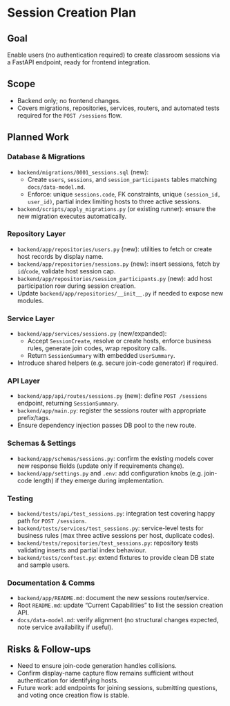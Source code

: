 # Session Creation Plan

## Goal

Enable users (no authentication required) to create classroom sessions via a FastAPI endpoint, ready for frontend integration.

## Scope

- Backend only; no frontend changes.
- Covers migrations, repositories, services, routers, and automated tests required for the `POST /sessions` flow.

## Planned Work

### Database & Migrations

- `backend/migrations/0001_sessions.sql` (new):
	- Create `users`, `sessions`, and `session_participants` tables matching `docs/data-model.md`.
	- Enforce: unique `sessions.code`, FK constraints, unique `(session_id, user_id)`, partial index limiting hosts to three active sessions.
- `backend/scripts/apply_migrations.py` (or existing runner): ensure the new migration executes automatically.

### Repository Layer

- `backend/app/repositories/users.py` (new): utilities to fetch or create host records by display name.
- `backend/app/repositories/sessions.py` (new): insert sessions, fetch by `id`/`code`, validate host session cap.
- `backend/app/repositories/session_participants.py` (new): add host participation row during session creation.
- Update `backend/app/repositories/__init__.py` if needed to expose new modules.

### Service Layer

- `backend/app/services/sessions.py` (new/expanded):
	- Accept `SessionCreate`, resolve or create hosts, enforce business rules, generate join codes, wrap repository calls.
	- Return `SessionSummary` with embedded `UserSummary`.
- Introduce shared helpers (e.g. secure join-code generator) if required.

### API Layer

- `backend/app/api/routes/sessions.py` (new): define `POST /sessions` endpoint, returning `SessionSummary`.
- `backend/app/main.py`: register the sessions router with appropriate prefix/tags.
- Ensure dependency injection passes DB pool to the new route.

### Schemas & Settings

- `backend/app/schemas/sessions.py`: confirm the existing models cover new response fields (update only if requirements change).
- `backend/app/settings.py` and `.env`: add configuration knobs (e.g. join-code length) if they emerge during implementation.

### Testing

- `backend/tests/api/test_sessions.py`: integration test covering happy path for `POST /sessions`.
- `backend/tests/services/test_sessions.py`: service-level tests for business rules (max three active sessions per host, duplicate codes).
- `backend/tests/repositories/test_sessions.py`: repository tests validating inserts and partial index behaviour.
- `backend/tests/conftest.py`: extend fixtures to provide clean DB state and sample users.

### Documentation & Comms

- `backend/app/README.md`: document the new sessions router/service.
- Root `README.md`: update “Current Capabilities” to list the session creation API.
- `docs/data-model.md`: verify alignment (no structural changes expected, note service availability if useful).

## Risks & Follow-ups

- Need to ensure join-code generation handles collisions.
- Confirm display-name capture flow remains sufficient without authentication for identifying hosts.
- Future work: add endpoints for joining sessions, submitting questions, and voting once creation flow is stable.

